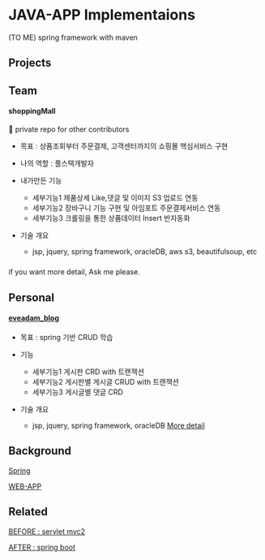 # JAVA-APP Implementaions
(TO ME) spring framework with maven

## Projects 

## Team

#### shoppingMall
🚩 private repo for other contributors

* 목표 : 상품조회부터 주문결제, 고객센터까지의 쇼핑몰 핵심서비스 구현

* 나의 역할 : 풀스택개발자

* 내가만든 기능
  * 세부기능1 제품상세 Like,댓글 및 이미지 S3 업로드 연동
  * 세부기능2 장바구니 기능 구현 및 아임포트 주문결제서비스 연동
  * 세부기능3 크롤링을 통한 상품데이터 Insert 반자동화

* 기술 개요
  * jsp, jquery, spring framework, oracleDB, aws s3, beautifulsoup, etc

#####
if you want more detail, Ask me please.


## Personal

#### [eveadam_blog](https://github.com/devsacti/eveadam_blog)
* 목표 : spring 기반 CRUD 학습

* 기능
  * 세부기능1 게시판 CRD with 트랜잭션
  * 세부기능2 게시판별 게시글 CRUD with 트랜잭션
  * 세부기능3 게시글별 댓글 CRD

* 기술 개요
  * jsp, jquery, spring framework, oracleDB [More detail](https://github.com/devsacti/eveadam_blog)

##

## Background
[Spring](Spring/Springs.md)

[WEB-APP](https://github.com/devsacti/WEB-APP)

## Related

[BEFORE : servlet mvc2](./servletMvc2.md)

[AFTER : spring boot](./springboot.md)